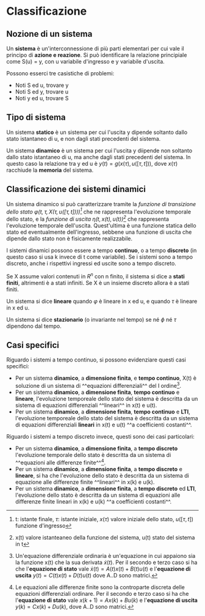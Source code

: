 # Classificazione
## Nozione di un sistema
Un **sistema** è un'interconnessione di più parti  elementari per cui vale il principo di **azione e reazione**. Si può identificare la relazione principiale come S(u) = y, con u variabile d'ingresso e y variabile d'uscita.

Possono esserci tre casistiche di problemi:

- Noti S ed u, trovare y
- Noti S ed y, trovare u
- Noti y ed u, trovare S

## Tipo di sistema
Un sistema **statico** è un sistema per cui l'uscita y dipende soltanto dallo stato istantaneo di u, e non dagli stati precedenti del sistema. 

Un sistema **dinamico** è un sistema per cui l'uscita y diipende non soltanto dallo stato istantaneo di u, ma anche dagli stati precedenti del sistema. In questo caso la relazione tra y ed u è $y(t) = g(x(\tau), u([\tau, t]))$, dove $x(\tau)$ racchiude la **memoria** del sistema.

## Classificazione dei sistemi dinamici

Un sistema dinamico si può caratterizzare tramite la *funzione di transizione dello stato $\varphi(t, \tau, X(\tau, u([\tau, t])))$[^1]* che ne rappresenta l'evoluzione temporale dello stato, e la *funzione di uscita $\eta(t, x(t), u(t))$[^2]* che rappresenta l'evoluzione temporale dell'uscita. Quest'ultima è una funzione statica dello stato ed eventualmente dell'ingresso, sebbene una funzione di uscita che dipende dallo stato non è fisicamente realizzabile.

I sistemi dinamici possono essere a tempo **continuo**, o a tempo **discreto** (in questo caso si usa k invece di t come variabile). Se i sistemi sono a tempo discreto, anche i rispettivi ingressi ed uscite sono a tempo discreto.

Se X assume valori contenuti in $R^n$ con n finito, il sistema si dice a **stati finiti**, altrimenti è a stati infiniti. Se X è un insieme discreto allora è a stati finiti.

Un sistema si dice **lineare** quando $\varphi$ è lineare in x ed u, e quando $\tau$ è lineare in x ed u.

Un sistema si dice **stazionario** (o invariante nel tempo) se né $\phi$ né $\tau$ dipendono dal tempo.



## Casi specifici

Riguardo i sistemi a tempo continuo, si possono evidenziare questi casi specifici:

- Per un sistema **dinamico**, a **dimensione finita**, e **tempo continuo**, X(t) è soluzione di un sistema di ^^equazioni differenziali^^ del I ordine[^3].
- Per un sistema **dinamico**, a **dimensione finita**, **tempo continuo** e **lineare**, l'evoluzione temporeale dello stato del sistema è descritta da un sistema di equazioni differenziali ^^lineari^^ in x(t) e u(t).
- Per un sistema **dinamico**, a **dimensione finita**, **tempo continuo** e **LTI**, l'evoluzione temporeale dello stato del sistema è descritta da un sistema di equazioni differenziali **lineari** in x(t) e u(t) ^^a coefficienti costanti^^.

Riguardo i sistemi a tempo discreto invece, questi sono dei casi particolari:

- Per un sistema **dinamico**, a **dimensione finita**, a **tempo discreto** l'evoluzione temporale dello stato è descritta da un sistema di ^^equazioni alle differenze finite^^[^4].
- Per un sistema **dinamico**, a **dimensione finita**, a **tempo discreto** e **lineare**, si ha che l'evoluzione dello stato è descritta da un sistema di equazione alle differenze finite ^^lineari^^ in x(k) e u(k).
- Per un sistema **dinamico**, a **dimensione finita**, a **tempo discreto** ed **LTI**, l'evoluzione dello stato è descritta da un sistema di equazioni alle differenze finite lineari in x(k) e u(k) ^^a coefficienti costanti^^.

[^1]: t: istante finale, $\tau$: istante iniziale, $x(\tau)$ valore iniziale dello stato, $u([\tau, t])$ funzione d'ingresso

[^2]: x(t) valore istanteaneo della funzione del sistema, u(t) stato del sistema in t

[^3]: 
    Un'equazione differenziale ordinaria è un'equazione in cui appaiono sia la funzione x(t) che la sua derivata $\dot{x}(t)$. Per il secondo e terzo caso si ha che l'**equazione di stato** vale $\dot{x}(t) = A(t)x(t) + B(t)u(t)$ e l'**equazione di uscita** $y(t) = C(t)x(t) + D(t)u(t)$ dove A..D sono matrici.

[^4]: 
    Le equazioni alle differenze finite sono la controparte discreta delle equazioni differenziali ordinare. Per il secondo e terzo caso si ha che l'**equazione di stato** vale $x(k + 1) = Ax(k) + Bu(k)$ e l'**equazione di uscita** $y(k) = Cx(k) + Du(k)$, dove A..D sono matrici. 
